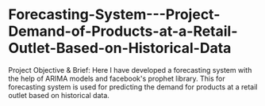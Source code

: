 # Forecasting-System---Project-Demand-of-Products-at-a-Retail-Outlet-Based-on-Historical-Data

Project Objective & Brief: Here I have developed a forecasting system with the help of ARIMA models and facebook's prophet library. This for forecasting system is used for predicting the demand for products at a retail outlet based on historical data.
